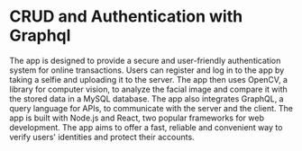 
# CRUD and Authentication with Graphql

The app is designed to provide a secure and user-friendly authentication system for online transactions. Users can register and log in to the app by taking a selfie and uploading it to the server. The app then uses OpenCV, a library for computer vision, to analyze the facial image and compare it with the stored data in a MySQL database. The app also integrates GraphQL, a query language for APIs, to communicate with the server and the client. The app is built with Node.js and React, two popular frameworks for web development. The app aims to offer a fast, reliable and convenient way to verify users' identities and protect their accounts.

